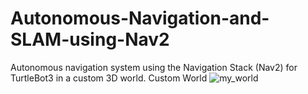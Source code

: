 # Autonomous-Navigation-and-SLAM-using-Nav2
Autonomous navigation system using the Navigation Stack (Nav2) for TurtleBot3 in a custom 3D world.
Custom World
![my_world](https://github.com/user-attachments/assets/b9b5d7cf-b0cb-4ba7-94ad-b2be5685b6c1)
